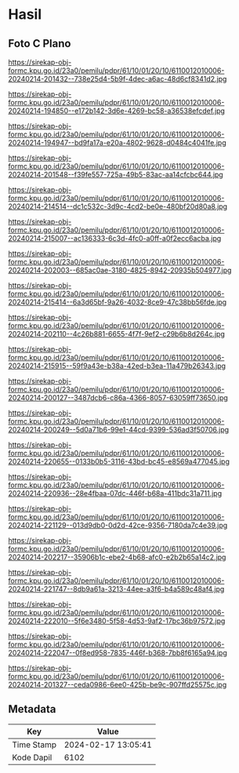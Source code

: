 # Hasil

## Foto C Plano

https://sirekap-obj-formc.kpu.go.id/23a0/pemilu/pdpr/61/10/01/20/10/6110012010006-20240214-201432--738e25d4-5b9f-4dec-a6ac-48d6cf8341d2.jpg

https://sirekap-obj-formc.kpu.go.id/23a0/pemilu/pdpr/61/10/01/20/10/6110012010006-20240214-194850--e172b142-3d6e-4269-bc58-a36538efcdef.jpg

https://sirekap-obj-formc.kpu.go.id/23a0/pemilu/pdpr/61/10/01/20/10/6110012010006-20240214-194947--bd9fa17a-e20a-4802-9628-d0484c4041fe.jpg

https://sirekap-obj-formc.kpu.go.id/23a0/pemilu/pdpr/61/10/01/20/10/6110012010006-20240214-201548--f39fe557-725a-49b5-83ac-aa14cfcbc644.jpg

https://sirekap-obj-formc.kpu.go.id/23a0/pemilu/pdpr/61/10/01/20/10/6110012010006-20240214-214514--dc1c532c-3d9c-4cd2-be0e-480bf20d80a8.jpg

https://sirekap-obj-formc.kpu.go.id/23a0/pemilu/pdpr/61/10/01/20/10/6110012010006-20240214-215007--ac136333-6c3d-4fc0-a0ff-a0f2ecc6acba.jpg

https://sirekap-obj-formc.kpu.go.id/23a0/pemilu/pdpr/61/10/01/20/10/6110012010006-20240214-202003--685ac0ae-3180-4825-8942-20935b504977.jpg

https://sirekap-obj-formc.kpu.go.id/23a0/pemilu/pdpr/61/10/01/20/10/6110012010006-20240214-215414--6a3d65bf-9a26-4032-8ce9-47c38bb56fde.jpg

https://sirekap-obj-formc.kpu.go.id/23a0/pemilu/pdpr/61/10/01/20/10/6110012010006-20240214-202110--4c26b881-6655-4f7f-9ef2-c29b6b8d264c.jpg

https://sirekap-obj-formc.kpu.go.id/23a0/pemilu/pdpr/61/10/01/20/10/6110012010006-20240214-215915--59f9a43e-b38a-42ed-b3ea-11a479b26343.jpg

https://sirekap-obj-formc.kpu.go.id/23a0/pemilu/pdpr/61/10/01/20/10/6110012010006-20240214-200127--3487dcb6-c86a-4366-8057-63059ff73650.jpg

https://sirekap-obj-formc.kpu.go.id/23a0/pemilu/pdpr/61/10/01/20/10/6110012010006-20240214-200249--5d0a71b6-99e1-44cd-9399-536ad3f50706.jpg

https://sirekap-obj-formc.kpu.go.id/23a0/pemilu/pdpr/61/10/01/20/10/6110012010006-20240214-220655--0133b0b5-3116-43bd-bc45-e8569a477045.jpg

https://sirekap-obj-formc.kpu.go.id/23a0/pemilu/pdpr/61/10/01/20/10/6110012010006-20240214-220936--28e4fbaa-07dc-446f-b68a-411bdc31a711.jpg

https://sirekap-obj-formc.kpu.go.id/23a0/pemilu/pdpr/61/10/01/20/10/6110012010006-20240214-221129--013d9db0-0d2d-42ce-9356-7180da7c4e39.jpg

https://sirekap-obj-formc.kpu.go.id/23a0/pemilu/pdpr/61/10/01/20/10/6110012010006-20240214-202217--35906b1c-ebe2-4b68-afc0-e2b2b65a14c2.jpg

https://sirekap-obj-formc.kpu.go.id/23a0/pemilu/pdpr/61/10/01/20/10/6110012010006-20240214-221747--8db9a61a-3213-44ee-a3f6-b4a589c48af4.jpg

https://sirekap-obj-formc.kpu.go.id/23a0/pemilu/pdpr/61/10/01/20/10/6110012010006-20240214-222010--5f6e3480-5f58-4d53-9af2-17bc36b97572.jpg

https://sirekap-obj-formc.kpu.go.id/23a0/pemilu/pdpr/61/10/01/20/10/6110012010006-20240214-222047--0f8ed958-7835-446f-b368-7bb8f6165a94.jpg

https://sirekap-obj-formc.kpu.go.id/23a0/pemilu/pdpr/61/10/01/20/10/6110012010006-20240214-201327--ceda0986-6ee0-425b-be9c-907ffd25575c.jpg


## Metadata

| Key        | Value               |
| ---------- | ------------------- |
| Time Stamp | 2024-02-17 13:05:41 |
| Kode Dapil | 6102                |



